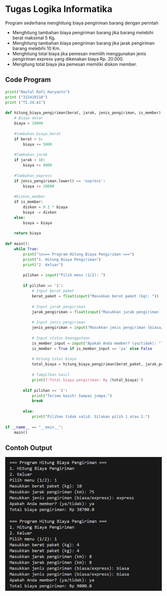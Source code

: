 # Tugas Logika Informatika
Program sederhana menghitung biaya pengiriman barang dengan perintah 
- Menghitung tambahan biaya pengiriman barang jika barang melebihi berat maksimal 5 Kg.
- Menghitung tambahan biaya pengiriman barang jika jarak pengiriman barang melebihi 10 Km.
- Menghitung total biaya jika pemesan memilih menggunakan jenis pengiriman express yang dikenakan biaya Rp. 20.000.
- Mengitung total biaya jika pemesan memiliki diskon member.

## Code Program
````python
print("Naufal Rafi Haryanto")
print ("312410118")
print ("TI.24.A1")

def hitung_biaya_pengiriman(berat, jarak, jenis_pengiriman, is_member):
    # Biaya dasar
    biaya = 10000

    #tambahan_biaya_berat 
    if berat > 5:
        biaya += 5000

    #Tambahan_jarak
    if jarak > 10:
        biaya += 8000
    
    #Tambahan_express
    if jenis_pengiriman.lower() == 'express':
        biaya += 20000

    #Diskon_member
    if is_member: 
        diskon = 0.1 * biaya
        biaya -= diskon
    else:
        biaya = biaya
        
    return biaya

def main():
    while True:
        print("\n=== Program Hitung Biaya Pengiriman ===")
        print("1. Hitung Biaya Pengiriman")
        print("2. Keluar")
        
        pilihan = input("Pilih menu (1/2): ")
        
        if pilihan == '1':
            # Input berat paket
            berat_paket = float(input("Masukkan berat paket (kg): "))
            
            # Input jarak pengiriman
            jarak_pengiriman = float(input("Masukkan jarak pengiriman (km): "))
            
            # Input jenis pengiriman
            jenis_pengiriman = input("Masukkan jenis pengiriman (biasa/express): ").strip().lower()
            
            # Input status keanggotaan
            is_member_input = input("Apakah Anda member? (ya/tidak): ").strip().lower()
            is_member = True if is_member_input == 'ya' else False
            
            # Hitung total biaya
            total_biaya = hitung_biaya_pengiriman(berat_paket, jarak_pengiriman, jenis_pengiriman, is_member)
            
            # Tampilkan hasil
            print(f'Total biaya pengiriman: Rp {total_biaya}')
        
        elif pilihan == '2':
            print("Terima kasih! Sampai jumpa.")
            break
        
        else:
            print("Pilihan tidak valid. Silakan pilih 1 atau 2.")

if __name__ == "__main__":
    main()
````

## Contoh Output
![Output](Output_logika.png)
